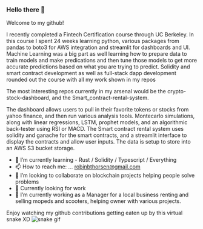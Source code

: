 ### Hello there 👋
Welcome to my github!

I recently completed a Fintech Certification course through UC Berkeley. In this course I spent 24 weeks learning python, various packages from pandas to boto3 for AWS integration and streamlit for dashboards and UI.
Machine Learning was a big part as well learning how to prepare data to train models and make predications and then tune those models to get more accurate predictions based on what you are trying to predict.
Solidity and smart contract development as well as full-stack dapp development rounded out the course with all my work shown in my repos

The most interesting repos currently in my arsenal would be the crypto-stock-dashboard, and the Smart_contract-rental-system.

The dashboard allows users to pull in their favorite tokens or stocks from yahoo finance, and then run various analysis tools. Montecarlo simulations, along with linear regressions, LSTM, prophet models, and an algorithmic back-tester using RSI or MACD.
The Smart contract rental system uses solidity and ganache for the smart contracts, and a streamlit interface to display the contracts and allow user inputs. The data is setup to store into an AWS S3 bucket storage. 


- 🌱 I’m currently learning - Rust / Solidity / Typescript / Everything
- 📫 How to reach me: ... robinbthorsen@gmail.com 
- 👯 I’m looking to collaborate on blockchain projects helping people solve problems
- 💬 Currently looking for work 
- 🔭 I’m currently working as a Manager for a local business renting and selling mopeds and scooters, helping owner with various projects.


Enjoy watching my github contributions getting eaten up by this virtual snake XD
![snake gif](https://github.com/jedandroby/jedandroby/blob/output/github-contribution-grid-snake.svg)

<!--
**jedandroby/jedandroby** is a ✨ _special_ ✨ repository because its `README.md` (this file) appears on your GitHub profile.

Here are some ideas to get you started:

- 🔭 I’m currently working on ...
- 🌱 I’m currently learning ...
- 👯 I’m looking to collaborate on ...
- 🤔 I’m looking for help with ...
- 💬 Ask me about ...
- 📫 How to reach me: ...
- 😄 Pronouns: ...
- ⚡ Fun fact: ...
-->
